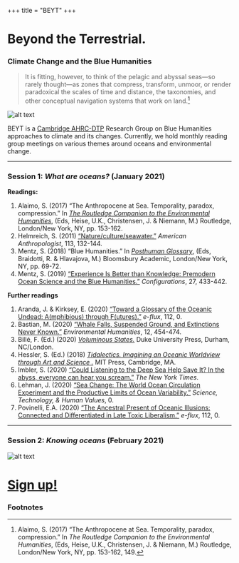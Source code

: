 +++
title = "BEYT"
+++

# Beyond the Terrestrial. 
### Climate Change and the Blue Humanities

> It is fitting, however, to think of the pelagic and abyssal seas—so rarely thought—as zones that compress, transform, unmoor, or render paradoxical the scales of time and distance, the taxonomies, and other conceptual navigation systems that work on land.[^1]

![alt text](coral-header.jpg)


BEYT is a [Cambridge AHRC-DTP](https://www.ahrcdtp.csah.cam.ac.uk/) Research Group on Blue Humanities approaches to climate and its changes. Currently, we hold monthly reading group meetings on various themes around oceans and environmental change.

---

### Session 1: *What are oceans?* (January 2021)

**Readings:**
1. Alaimo, S. (2017) “The Anthropocene at Sea. Temporality, paradox, compression.” In [_The Routledge Companion to the Environmental Humanities_](https://www.routledge.com/The-Routledge-Companion-to-the-Environmental-Humanities/Heise-Christensen-Niemann/p/book/9781138786745), (Eds, Heise, U.K., Christensen, J. & Niemann, M.) Routledge, London/New York, NY, pp. 153-162.
2. Helmreich, S. (2011) [“Nature/culture/seawater.”](https://doi.org/10.1111/j.1548-1433.2010.01311.x) _American Anthropologist_, 113, 132-144.
3. Mentz, S. (2018) “Blue Humanities.” In [_Posthuman Glossary_](https://www.bloomsbury.com/uk/posthuman-glossary-9781350030244/), (Eds, Braidotti, R. & Hlavajova, M.) Bloomsbury Academic, London/New York, NY, pp. 69-72.
4. Mentz, S. (2019) [“Experience Is Better than Knowledge: Premodern Ocean Science and the Blue Humanities.”](https://doi.org/10.1353/con.2019.0029) _Configurations_, 27, 433-442.

**Further readings**
1. Aranda, J. & Kirksey, E. (2020) [“Toward a Glossary of the Oceanic Undead: A(mphibious) through F(utures).”](https://www.e-flux.com/journal/112/354965/toward-a-glossary-of-the-oceanic-undead-a-mphibious-through-f-utures/) _e-flux_, 112, 0.
2. Bastian, M. (2020) [“Whale Falls, Suspended Ground, and Extinctions Never Known.”](https://read.dukeupress.edu/environmental-humanities/article/12/2/454/166998/Whale-Falls-Suspended-Ground-and-Extinctions-Never) _Environmental Humanities_, 12, 454-474.
3. Billé, F. (Ed.) (2020) [_Voluminous States._](https://www.dukeupress.edu/voluminous-states) Duke University Press, Durham, NC/London.
4. Hessler, S. (Ed.) (2018) [_Tidalectics. Imagining an Oceanic Worldview through Art and Science
._](https://mitpress.mit.edu/books/tidalectics) MIT Press, Cambridge, MA.
5. Imbler, S. (2020) [“Could Listening to the Deep Sea Help Save It? In the abyss, everyone can hear you scream.”](https://www.nytimes.com/2020/11/10/science/deep-sea-marine-biology-acoustics.html?referringSource=articleShare&fbclid=IwAR340MK6tpLPfXSTZ3nDsP7uO7Qg5BeqLKZhs8SU_-AxuY5-z1KIW1FZoL8) _The New York Times_.
6. Lehman, J. (2020) [“Sea Change: The World Ocean Circulation Experiment and the Productive Limits of Ocean Variability.”](https://journals.sagepub.com/doi/10.1177/0162243920949932) _Science, Technology, & Human Values_, 0.
7. Povinelli, E.A. (2020) [“The Ancestral Present of Oceanic Illusions: Connected and Differentiated in Late Toxic Liberalism.”](https://www.e-flux.com/journal/112/352823/the-ancestral-present-of-oceanic-illusions-connected-and-differentiated-in-late-toxic-liberalism/) _e-flux_, 112, 0.

---

### Session 2:  *Knowing oceans* (February 2021)

![alt text](firstunderwaterselfie.png)

# [Sign up!](https://tinyurl.com/beyondterra)


### Footnotes

[^1]: Alaimo, S. (2017) “The Anthropocene at Sea. Temporality, paradox, compression.” In _The Routledge Companion to the Environmental Humanities_, (Eds, Heise, U.K., Christensen, J. & Niemann, M.) Routledge, London/New York, NY, pp. 153-162, 149.
[^2]: This is the second footnote.


